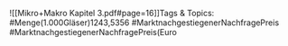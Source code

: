 
![[Mikro+Makro Kapitel 3.pdf#page=16]]Tags & Topics:
   #Menge(1.000Gläser)1243,5356
   #MarktnachgestiegenerNachfragePreis
   #MarktnachgestiegenerNachfragePreis(Euro